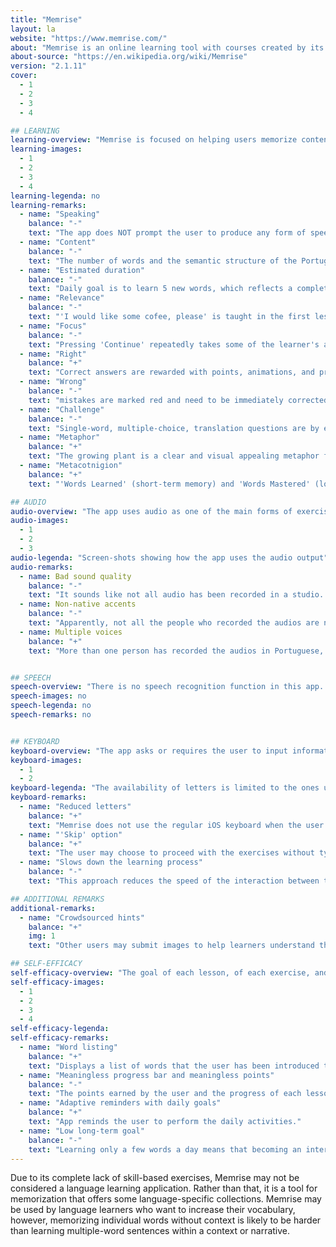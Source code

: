 ```yaml
---
title: "Memrise"
layout: la
website: "https://www.memrise.com/"
about: "Memrise is an online learning tool with courses created by its community. Its courses are mainly used to teach languages, but are also used for other academic and nonacademic subjects (such as trivia, video game trivia, and pop cultural). Memrise uses flashcards augmented with mnemonics—partly gathered through crowdsourcing—and the spacing effect to boost the speed and ease of learning."
about-source: "https://en.wikipedia.org/wiki/Memrise"
version: "2.1.11"
cover:
  - 1
  - 2
  - 3
  - 4

## LEARNING
learning-overview: "Memrise is focused on helping users memorize content, mainly single words. There seems to be a complete absence of a higher-level plan to help users build their foreign language skills. Mainly, the exercises consist of behaviouristic tests of memorized content, without almost any regard to pronunciation, listening, speaking. Language learning through Memrise is veiewd as an empty pursuit of a 'right' answer, which may blind the learners to the benefits of trying, practicing, and making mistakes."
learning-images:
  - 1
  - 2
  - 3
  - 4
learning-legenda: no
learning-remarks:
  - name: "Speaking"
    balance: "-"
    text: "The app does NOT prompt the user to produce any form of speech in the target language."
  - name: "Content"
    balance: "-"
    text: "The number of words and the semantic structure of the Portuguese course are unkown."
  - name: "Estimated duration"
    balance: "-"
    text: "Daily goal is to learn 5 new words, which reflects a complete lack of ambition."
  - name: "Relevance"
    balance: "-"
    text: "'I would like some cofee, please' is taught in the first lesson, but 'My name is ___' is not."
  - name: "Focus"
    balance: "-"
    text: "Pressing 'Continue' repeatedly takes some of the learner's attention from learning."
  - name: "Right"
    balance: "+"
    text: "Correct answers are rewarded with points, animations, and progress within the lesson."
  - name: "Wrong"
    balance: "-"
    text: "mistakes are marked red and need to be immediately corrected to continue the course."
  - name: "Challenge"
    balance: "-"
    text: "Single-word, multiple-choice, translation questions are by essence not very challenging."
  - name: "Metaphor"
    balance: "+"
    text: "The growing plant is a clear and visual appealing metaphor for 'growing memories'."
  - name: "Metacotnigion"
    balance: "+"
    text: "'Words Learned' (short-term memory) and 'Words Mastered' (long-term memory)"

## AUDIO
audio-overview: "The app uses audio as one of the main forms of exercise prompts. For example, the user listens to the audio and finds the appropriate translation among several options. Most of these prompts, at least in the beginning, consist of single words, or very short sentences. Also, the introduction of a new word consists of displaying the written side by side with its translation and a button to hear it spoken"
audio-images:
  - 1
  - 2
  - 3
audio-legenda: "Screen-shots showing how the app uses the audio output"
audio-remarks:
  - name: Bad sound quality
    balance: "-"
    text: "It sounds like not all audio has been recorded in a studio. It is possible to hear some undesired echo a few times."
  - name: Non-native accents
    balance: "-"
    text: "Apparently, not all the people who recorded the audios are native Portuguese speakers. I could sense a Spanish accent a few times."
  - name: Multiple voices
    balance: "+"
    text: "More than one person has recorded the audios in Portuguese, so the learner may get used to different pronunciation styles."


## SPEECH
speech-overview: "There is no speech recognition function in this app. Or, at least, I have not encountered an active speech recognition function in any course or exercise level I have reached."
speech-images: no
speech-legenda: no
speech-remarks: no


## KEYBOARD
keyboard-overview: "The app asks or requires the user to input information through a keyboard several times, as a way to assess and correct the user's answers to exercise prompts."
keyboard-images:
  - 1
  - 2
keyboard-legenda: "The availability of letters is limited to the ones used in the correct answer, plus a few 'wrong' options"
keyboard-remarks:
  - name: "Reduced letters"
    balance: "+"
    text: "Memrise does not use the regular iOS keyboard when the user has to type in information. Instead, it provides a simpler keyboard layout, with reduced options. There is one upper-case and one lower-case key of each letter, even though the answer is not case sensitive."
  - name: "'Skip' option"
    balance: "+"
    text: "The user may choose to proceed with the exercises without typying the answer."
  - name: "Slows down the learning process"
    balance: "-"
    text: "This approach reduces the speed of the interaction between the user and the app, that is, even when the user immediately knows the right answer to a certain question, typying it in will take him/her at least a few seconds."

## ADDITIONAL REMARKS
additional-remarks:
  - name: "Crowdsourced hints"
    balance: "+"
    img: 1
    text: "Other users may submit images to help learners understand the meaning of words. Although this is not crucial to the learning process, it might foster in its users the feeling of belonging to a community."

## SELF-EFFICACY
self-efficacy-overview: "The goal of each lesson, of each exercise, and the overall long-term goal of the course are not clear to the user. As a consequence, it is hard for users to evaluate their learning processes and remain focused on their goals. What the  the app does offer is a few important tools to help maintain the schedule of exercises."
self-efficacy-images:
  - 1
  - 2
  - 3
  - 4
self-efficacy-legenda: 
self-efficacy-remarks:
  - name: "Word listing"
    balance: "+"
    text: "Displays a list of words that the user has been introduced to, which quantifies the learning process and helps the user keep track of what he/she should know."
  - name: "Meaningless progress bar and meaningless points"
    balance: "-"
    text: "The points earned by the user and the progress of each lesson or exercise do not tell anything."
  - name: "Adaptive reminders with daily goals"
    balance: "+"
    text: "App reminds the user to perform the daily activities."
  - name: "Low long-term goal"
    balance: "-"
    text: "Learning only a few words a day means that becoming an intermediate Portuguese speaker may take users many years."
---
```


Due to its complete lack of skill-based exercises, Memrise may not be considered a language learning application. Rather than that, it is a tool for memorization that offers some language-specific collections. Memrise may be used by language learners who want to increase their vocabulary, however, memorizing individual words without context is likely to be harder than learning multiple-word sentences within a context or narrative.